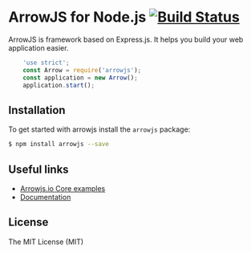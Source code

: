ArrowJS for Node.js
[![Build Status](https://travis-ci.org/arrowjs/ArrowjsCore.svg)](https://travis-ci.org/arrowjs/ArrowjsCore)
==================

ArrowJS is framework based on Express.js. It helps you build your web application easier.

```javascript
    'use strict';
    const Arrow = require('arrowjs');
    const application = new Arrow();
    application.start();
```

## Installation

To get started with arrowjs install the ```arrowjs``` package:

```sh
$ npm install arrowjs --save
```

## Useful links

* [Arrowjs.io Core examples](https://github.com/arrowjs/examples) 
* [Documentation](https://github.com/arrowjs/Documents)

## License

The MIT License (MIT)